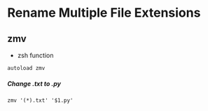 # Rename Multiple File Extensions

## zmv
- zsh function


```
autoload zmv
```

##### Change .txt to .py
```
zmv '(*).txt' '$1.py'
```
